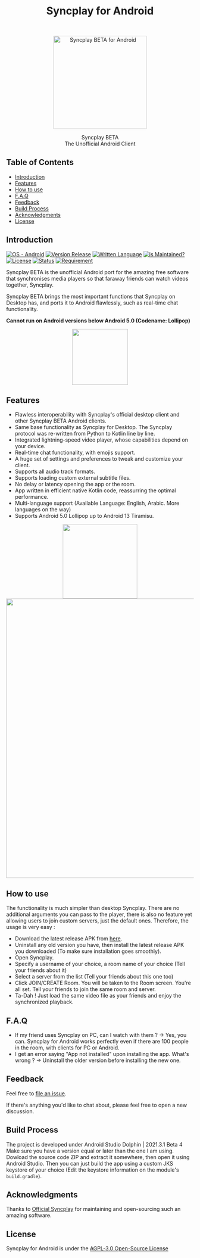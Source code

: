 <h1 align="center"> Syncplay for Android </h1> <br>
<p align="center">
  <a href="https://gitpoint.co/">
    <img alt="Syncplay BETA for Android" title="Syncplay Android" src="https://github.com/chromaticnoob/syncplay-android/blob/master/art/LOGO.png?raw=true" width="250">
  </a>
</p>

<p align="center">
  Syncplay BETA <br> The Unofficial Android Client
</p>

<!-- START doctoc generated TOC please keep comment here to allow auto update -->
<!-- DON'T EDIT THIS SECTION, INSTEAD RE-RUN doctoc TO UPDATE -->
## Table of Contents

- [Introduction](#introduction)
- [Features](#features)
- [How to use](#how-to-use)
- [F.A.Q](#f.a.q)
- [Feedback](#feedback)
- [Build Process](#build-process)
- [Acknowledgments](#acknowledgments)
- [License](#license)

<!-- END doctoc generated TOC please keep comment here to allow auto update -->

## Introduction

[![OS - Android](https://img.shields.io/badge/OS-Android-yellowgreen?style=for-the-badge&logo=android)]()
[![Version Release](https://img.shields.io/badge/Version-0.7.0-yellow?style=for-the-badge&logo=v)]()
[![Written Language](https://img.shields.io/badge/Made%20with-Kotlin-lightgrey?style=for-the-badge&logo=kotlin)]()
[![is Maintained?](https://img.shields.io/badge/Maintained-YES-green?style=for-the-badge)]()
[![License](https://img.shields.io/badge/License-AGPL--3.0-brightgreen?style=for-the-badge)]()
[![Status](https://img.shields.io/badge/Status-BETA-0cf?style=for-the-badge&logo=statuspage)]()
[![Requirement](https://img.shields.io/badge/REQUIREMENT-Android%205.0%20and%20later-blueviolet?style=for-the-badge&logo=android%20studio)]()

Syncplay BETA is the unofficial Android port for the amazing free software that synchronises media players so that faraway friends can watch videos together, Syncplay.

Syncplay BETA brings the most important functions that Syncplay on Desktop has, and ports it to Android flawlessly, such as real-time chat functionality.

**Cannot run on Android versions below Android 5.0 (Codename: Lollipop)**

<p align="center">
  <img src = "https://raw.githubusercontent.com/chromaticnoob/syncplay-android/master/art/SS1.png" width=150>
</p>

## Features
* Flawless interoperability with Syncplay's official desktop client and other Syncplay BETA Android clients. 
* Same base functionality as Syncplay for Desktop. The Syncplay protocol was re-written from Python to Kotlin line by line.
* Integrated lightning-speed video player, whose capabilities depend on your device.
* Real-time chat functionality, with emojis support.
* A huge set of settings and preferences to tweak and customize your client.
* Supports all audio track formats.
* Supports loading custom external subtitle files.
* No delay or latency opening the app or the room.
* App written in efficient native Kotlin code, reassurring the optimal performance.
* Multi-language support (Available Language: English, Arabic. More languages on the way)
* Supports Android 5.0 Lollipop up to Android 13 Tiramisu.

<p align="center">
  <img src = "https://raw.githubusercontent.com/chromaticnoob/syncplay-android/master/art/SS2.png" width=200>
  <img src = "https://raw.githubusercontent.com/chromaticnoob/syncplay-android/master/art/SS3.png" width=750>
</p>

## How to use
The functionality is much simpler than desktop Syncplay. There are no additional arguments you can pass to the player, there is also no feature yet allowing users to join custom servers, just the default ones. Therefore, the usage is very easy :
- Download the latest release APK from [here](https://github.com/chromaticnoob/syncplay-android/releases/latest).
- Uninstall any old version you have, then install the latest release APK you downloaded (To make sure installation goes smoothly).
- Open Syncplay.
- Specify a username of your choice, a room name of your choice (Tell your friends about it)
- Select a server from the list (Tell your friends about this one too)
- Click JOIN/CREATE Room. You will be taken to the Room screen. You're all set. Tell your friends to join the same room and server.
- Ta-Dah ! Just load the same video file as your friends and enjoy the synchronized playback.

## F.A.Q

* If my friend uses Syncplay on PC, can I watch with them ? 
  -> Yes, you can. Syncplay for Android works perfectly even if there are 100 people in the room, with clients for PC or Android.
* I get an error saying "App not installed" upon installing the app. What's wrong ? 
  -> Uninstall the older version before installing the new one.
  
## Feedback

Feel free to [file an issue](https://github.com/chromaticnoob/syncplay-android/issues/new).

If there's anything you'd like to chat about, please feel free to open a new discussion.

## Build Process

The project is developed under Android Studio Dolphin | 2021.3.1 Beta 4
Make sure you have a version equal or later than the one I am using. Dowload the source code ZIP and extract it somewhere, then open it using Android Studio. Then you can just build the app using a custom JKS keystore of your choice (Edit the keystore information on the module's ```build.gradle```).

## Acknowledgments

Thanks to [Official Syncplay](https://www.syncplay.pl/) for maintaining and open-sourcing such an amazing software.

## License
Syncplay for Android is under the [AGPL-3.0 Open-Source License](https://www.gnu.org/licenses/agpl-3.0.en.html)

